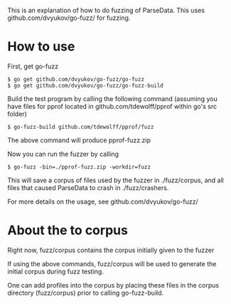 This is an explanation of how to do fuzzing of ParseData. This uses github.com/dvyukov/go-fuzz/ for fuzzing.

# How to use
First, get go-fuzz 
```
$ go get github.com/dvyukov/go-fuzz/go-fuzz
$ go get github.com/dvyukov/go-fuzz/go-fuzz-build
```

Build the test program by calling the following command 
(assuming you have files for pprof located in github.com/tdewolff/pprof within go's src folder)

```
$ go-fuzz-build github.com/tdewolff/pprof/fuzz
```
The above command will produce pprof-fuzz.zip 


Now you can run the fuzzer by calling

```
$ go-fuzz -bin=./pprof-fuzz.zip -workdir=fuzz
```

This will save a corpus of files used by the fuzzer in ./fuzz/corpus, and
all files that caused ParseData to crash in ./fuzz/crashers.

For more details on the usage, see github.com/dvyukov/go-fuzz/

# About the to corpus

Right now, fuzz/corpus contains the corpus initially given to the fuzzer

If using the above commands, fuzz/corpus will be used to generate the initial corpus during fuzz testing.

One can add profiles into the corpus by placing these files in the corpus directory (fuzz/corpus)
prior to calling go-fuzz-build.
